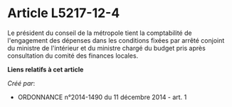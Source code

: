 # Article L5217-12-4

Le président du conseil de la métropole tient la comptabilité de l'engagement des dépenses dans les conditions fixées par
arrêté conjoint du ministre de l'intérieur et du ministre chargé du budget pris après consultation du comité des finances
locales.

**Liens relatifs à cet article**

_Créé par_:

  - ORDONNANCE n°2014-1490 du 11 décembre 2014 - art. 1

